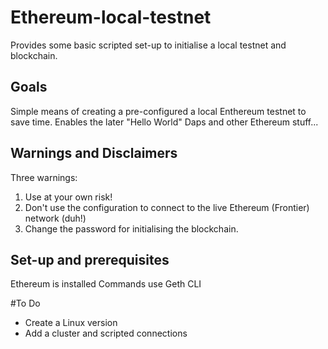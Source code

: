 # Ethereum-local-testnet
Provides some basic scripted set-up to initialise a local testnet and blockchain.

## Goals
Simple means of creating a pre-configured a local Enthereum testnet to save time.
Enables the later "Hello World" Daps and other Ethereum stuff...

## Warnings and Disclaimers
Three warnings:
1. Use at your own risk!
2. Don't use the configuration to connect to the live Ethereum (Frontier) network (duh!)
3. Change the password for initialising the blockchain.


## Set-up and prerequisites
Ethereum is installed
Commands use Geth CLI


#To Do

* Create a Linux version
* Add a cluster and scripted connections
